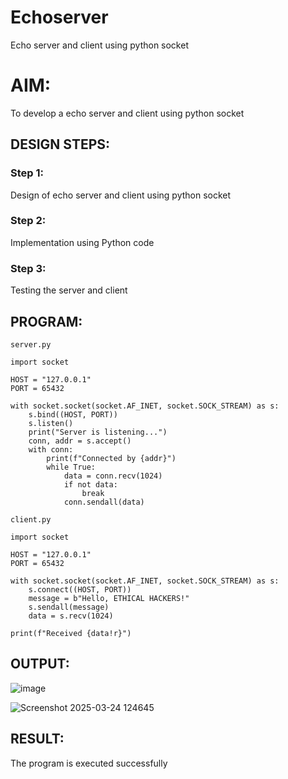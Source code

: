 # Echoserver
Echo server and client using python socket

# AIM:

To develop a echo server and client using python socket

## DESIGN STEPS:

### Step 1:

Design of echo server and client using python socket

### Step 2:

Implementation using Python code

### Step 3:

Testing the server and client 

## PROGRAM:
```
server.py

import socket

HOST = "127.0.0.1"
PORT = 65432

with socket.socket(socket.AF_INET, socket.SOCK_STREAM) as s:
    s.bind((HOST, PORT))
    s.listen()
    print("Server is listening...")
    conn, addr = s.accept()
    with conn:
        print(f"Connected by {addr}")
        while True:
            data = conn.recv(1024)
            if not data:
                break
            conn.sendall(data)

```
```
client.py

import socket

HOST = "127.0.0.1"
PORT = 65432

with socket.socket(socket.AF_INET, socket.SOCK_STREAM) as s:
    s.connect((HOST, PORT))
    message = b"Hello, ETHICAL HACKERS!"
    s.sendall(message)
    data = s.recv(1024)

print(f"Received {data!r}")

```

## OUTPUT:
![image](https://github.com/user-attachments/assets/e2e190e9-62fe-4a2d-b98e-eb753217c5d6)

![Screenshot 2025-03-24 124645](https://github.com/user-attachments/assets/e74a30d5-f988-4adf-b54b-4545c98b536b)



## RESULT:
The program is executed successfully

